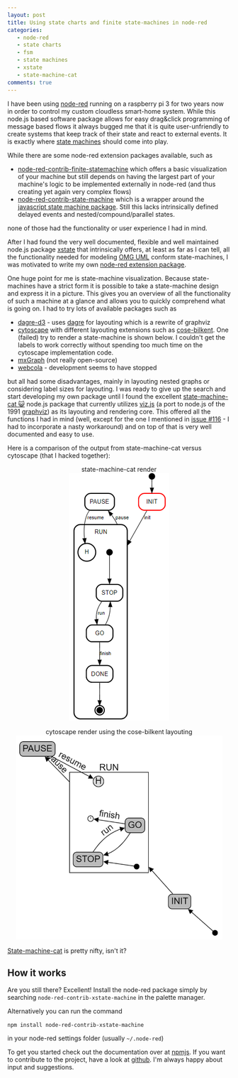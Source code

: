 ```yaml
---
layout: post
title: Using state charts and finite state-machines in node-red
categories: 
   - node-red 
   - state charts 
   - fsm 
   - state machines 
   - xstate 
   - state-machine-cat
comments: true
---
```


I have been using [node-red](https://nodered.org/) running on a raspberry pi 3 for two years now in order to control my custom cloudless smart-home system. While this node.js based software package allows for easy drag&click programming of message based flows it always bugged me that it is quite user-unfriendly to create systems that keep track of their state and react to external events. It is exactly where [state machines](https://en.wikipedia.org/wiki/UML_state_machine) should come into play.

While there are some node-red extension packages available, such as
 - [node-red-contrib-finite-statemachine](https://www.npmjs.com/package/node-red-contrib-finite-statemachine) which offers a basic visualization of your machine but still depends on having the largest part of your machine's logic to be implemented externally in node-red (and thus creating yet again very complex flows)
 - [node-red-contrib-state-machine](https://www.npmjs.com/package/node-red-contrib-state-machine) which is a wrapper around the [javascript state machine package](https://www.npmjs.com/package/javascript-state-machine). Still this lacks intrinsically defined delayed events and nested/compound/parallel states.

none of those had the functionality or user experience I had in mind.

After I had found the very well documented, flexible and well maintained node.js package [xstate](https://xstate.js.org/docs/) that intrinsically offers, at least as far as I can tell, all the functionality needed for modeling [OMG UML](https://www.omg.org/spec/PSSM/About-PSSM/) conform state-machines, I was motivated to write my own [node-red extension package][1].

One huge point for me is state-machine visualization. Because state-machines have a strict form it is possible to take a state-machine design and express it in a picture. This gives you an overview of all the functionality of such a machine at a glance and allows you to quickly comprehend what is going on. I had to try lots of available packages such as
 - [dagre-d3](https://github.com/dagrejs/dagre-d3) - uses [dagre](https://github.com/dagrejs/dagre) for layouting which is a rewrite of graphviz
 - [cytoscape](https://cytoscape.org/) with different layouting extensions such as [cose-bilkent](https://github.com/cytoscape/cytoscape.js-cose-bilkent). One (failed) try to render a state-machine is shown below. I couldn't get the labels to work correctly without spending too much time on the cytoscape implementation code.
 - [mxGraph](https://github.com/jgraph/mxgraph) (not really open-source)
 - [webcola](https://ialab.it.monash.edu/webcola/) - development seems to have stopped
 
 but all had some disadvantages, mainly in layouting nested graphs or considering label sizes for layouting. I was ready to give up the search and start developing my own package until I found the excellent [state-machine-cat 😺][2] node.js package that currently utilizes [viz.js](https://github.com/mdaines/viz.js) (a port to node.js of the 1991 [graphviz](https://www.graphviz.org/)) as its layouting and rendering core. This offered all the functions I had in mind (well, except for the one I mentioned in [issue #116](https://github.com/sverweij/state-machine-cat/issues/116) - I had to incorporate a nasty workaround) and on top of that is very well documented and easy to use.

Here is a comparison of the output from state-machine-cat versus cytoscape (that I hacked together):
<p align="center">state-machine-cat render<br><img src="/assets/smcat_fsm.png" alt="Render of state machine with state-machine-cat"></p>
<p align="center">cytoscape render using the cose-bilkent layouting<br><img src="/assets/cytoscape_fsm.png" alt="One (failed) try to render state machine with cytoscape"></p>

[State-machine-cat][2] is pretty nifty, isn't it?

## How it works

Are you still there? Excellent! Install the node-red package simply by searching `node-red-contrib-xstate-machine` in the palette manager. 

Alternatively you can run the command

    npm install node-red-contrib-xstate-machine

in your node-red settings folder (usually `~/.node-red`)

To get you started check out the documentation over at [npmjs][1]. If you want to contribute to the project, have a look at [github][3]. I'm always happy about input and suggestions.

[1]: https://www.npmjs.com/package/node-red-contrib-xstate-machine "Node-RED State-machine package"
[2]: https://github.com/sverweij/state-machine-cat "State-machine-cat node.js package"
[3]: https://github.com/sonntam/node-red-contrib-xstate-machine "Node-RED SMXstate package"